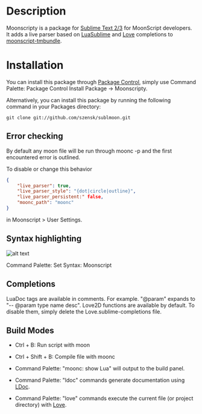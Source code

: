 Description
===========

Moonscripty is a package for [Sublime Text 2/3](http://www.sublimetext.com) for MoonScript developers. It adds a live parser based on [LuaSublime](https://github.com/rorydriscoll/LuaSublime) and [Love](https://love2d.org) completions to [moonscript-tmbundle](https://github.com/leafo/moonscript-tmbundle).

Installation
============

You can install this package through [Package Control](https://sublime.wbond.net/installation), simply use Command Palette: Package Control Install Package -> Moonscripty.

Alternatively, you can install this package by running the following command in your Packages directory:

    git clone git://github.com/szensk/sublmoon.git

Error checking
--------------
By default any moon file will be run through moonc -p and the first encountered error is outlined.

To disable or change this behavior

```json
{
   	"live_parser": true,
   	"live_parser_style": "{dot|circle|outline}",
   	"live_parser_persistent:" false,
   	"moonc_path": "moonc"
}
```

in Moonscript > User Settings.

Syntax highlighting
-------------------
![alt text](https://i.imgur.com/eAn0ZlG.png "syntax hightlighting")

Command Palette: Set Syntax: Moonscript

Completions
-----------
LuaDoc tags are available in comments. For example. "@param" expands to "-- @param type name desc". Love2D functions are available by default. To disable them, simply delete the Love.sublime-completions file.

Build Modes
-----------
* Ctrl + B: Run script with moon

* Ctrl + Shift + B: Compile file with moonc

* Command Palette: "moonc: show Lua" will output to the build panel.

* Command Palette: "ldoc" commands generate documentation using [LDoc](https://github.com/stevedonovan/LDoc).

* Command Palette: "love" commands execute the current file (or project directory) with [Love](https://love2d.org).
